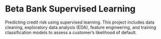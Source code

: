 # Beta Bank Supervised Learning

Predicting credit risk using supervised learning. This project includes data cleaning, exploratory data analysis (EDA), feature engineering, and training classification models to assess a customer’s likelihood of default.